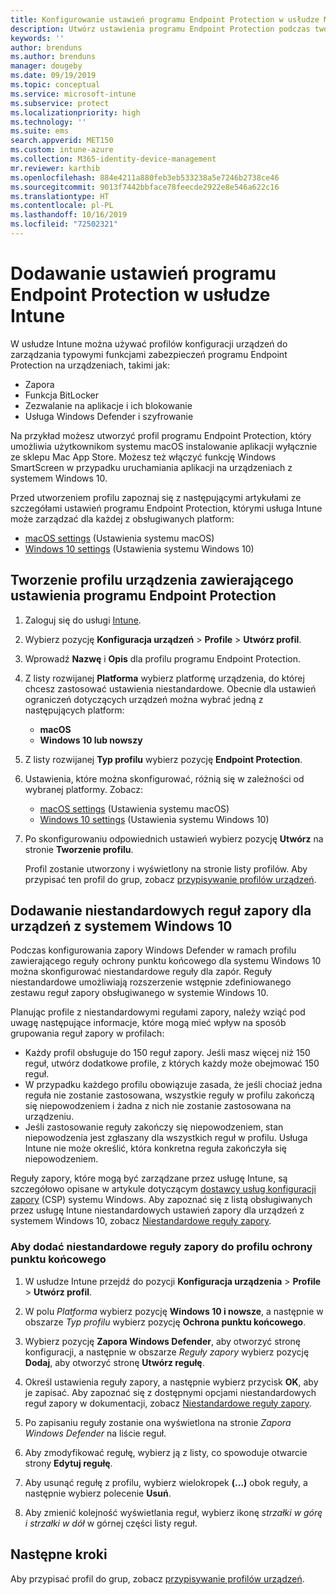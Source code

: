 ```yaml
---
title: Konfigurowanie ustawień programu Endpoint Protection w usłudze Microsoft Intune — Azure | Microsoft Docs
description: Utwórz ustawienia programu Endpoint Protection podczas tworzenia profilu urządzenia z systemem macOS lub Windows 10 w usłudze Microsoft Intune.
keywords: ''
author: brenduns
ms.author: brenduns
manager: dougeby
ms.date: 09/19/2019
ms.topic: conceptual
ms.service: microsoft-intune
ms.subservice: protect
ms.localizationpriority: high
ms.technology: ''
ms.suite: ems
search.appverid: MET150
ms.custom: intune-azure
ms.collection: M365-identity-device-management
mr.reviewer: karthib
ms.openlocfilehash: 884e4211a880feb3eb533238a5e7246b2738ce46
ms.sourcegitcommit: 9013f7442bbface78feecde2922e8e546a622c16
ms.translationtype: HT
ms.contentlocale: pl-PL
ms.lasthandoff: 10/16/2019
ms.locfileid: "72502321"
---
```

# <a name="add-endpoint-protection-settings-in-intune"></a>Dodawanie ustawień programu Endpoint Protection w usłudze Intune  

W usłudze Intune można używać profilów konfiguracji urządzeń do zarządzania typowymi funkcjami zabezpieczeń programu Endpoint Protection na urządzeniach, takimi jak:  
- Zapora   
- Funkcja BitLocker  
- Zezwalanie na aplikacje i ich blokowanie  
- Usługa Windows Defender i szyfrowanie  

Na przykład możesz utworzyć profil programu Endpoint Protection, który umożliwia użytkownikom systemu macOS instalowanie aplikacji wyłącznie ze sklepu Mac App Store. Możesz też włączyć funkcję Windows SmartScreen w przypadku uruchamiania aplikacji na urządzeniach z systemem Windows 10.  

Przed utworzeniem profilu zapoznaj się z następującymi artykułami ze szczegółami ustawień programu Endpoint Protection, którymi usługa Intune może zarządzać dla każdej z obsługiwanych platform:  
   - [macOS settings](endpoint-protection-macos.md) (Ustawienia systemu macOS)  
   - [Windows 10 settings](endpoint-protection-windows-10.md) (Ustawienia systemu Windows 10)  

## <a name="create-a-device-profile-containing-endpoint-protection-settings"></a>Tworzenie profilu urządzenia zawierającego ustawienia programu Endpoint Protection  

1. Zaloguj się do usługi [Intune](https://go.microsoft.com/fwlink/?linkid=2090973).  
3. Wybierz pozycję **Konfiguracja urządzeń** > **Profile** > **Utwórz profil**.  
4. Wprowadź **Nazwę** i **Opis** dla profilu programu Endpoint Protection.  
5. Z listy rozwijanej **Platforma** wybierz platformę urządzenia, do której chcesz zastosować ustawienia niestandardowe. Obecnie dla ustawień ograniczeń dotyczących urządzeń można wybrać jedną z następujących platform:  
   - **macOS**  
   - **Windows 10 lub nowszy**  
6. Z listy rozwijanej **Typ profilu** wybierz pozycję **Endpoint Protection**.  
7. Ustawienia, które można skonfigurować, różnią się w zależności od wybranej platformy. Zobacz:  
   - [macOS settings](endpoint-protection-macos.md) (Ustawienia systemu macOS)  
   - [Windows 10 settings](endpoint-protection-windows-10.md) (Ustawienia systemu Windows 10)  

8. Po skonfigurowaniu odpowiednich ustawień wybierz pozycję **Utwórz** na stronie **Tworzenie profilu**.  

   Profil zostanie utworzony i wyświetlony na stronie listy profilów. Aby przypisać ten profil do grup, zobacz [przypisywanie profilów urządzeń](../configuration/device-profile-assign.md).  

## <a name="add-custom-firewall-rules-for-windows-10-devices"></a>Dodawanie niestandardowych reguł zapory dla urządzeń z systemem Windows 10  

Podczas konfigurowania zapory Windows Defender w ramach profilu zawierającego reguły ochrony punktu końcowego dla systemu Windows 10 można skonfigurować niestandardowe reguły dla zapór. Reguły niestandardowe umożliwiają rozszerzenie wstępnie zdefiniowanego zestawu reguł zapory obsługiwanego w systemie Windows 10.  

Planując profile z niestandardowymi regułami zapory, należy wziąć pod uwagę następujące informacje, które mogą mieć wpływ na sposób grupowania reguł zapory w profilach:  
- Każdy profil obsługuje do 150 reguł zapory. Jeśli masz więcej niż 150 reguł, utwórz dodatkowe profile, z których każdy może obejmować 150 reguł.  
- W przypadku każdego profilu obowiązuje zasada, że jeśli chociaż jedna reguła nie zostanie zastosowana, wszystkie reguły w profilu zakończą się niepowodzeniem i żadna z nich nie zostanie zastosowana na urządzeniu.  
- Jeśli zastosowanie reguły zakończy się niepowodzeniem, stan niepowodzenia jest zgłaszany dla wszystkich reguł w profilu. Usługa Intune nie może określić, która konkretna reguła zakończyła się niepowodzeniem.  

Reguły zapory, które mogą być zarządzane przez usługę Intune, są szczegółowo opisane w artykule dotyczącym [dostawcy usług konfiguracji zapory]( https://docs.microsoft.com/windows/client-management/mdm/firewall-csp) (CSP) systemu Windows. Aby zapoznać się z listą obsługiwanych przez usługę Intune niestandardowych ustawień zapory dla urządzeń z systemem Windows 10, zobacz [Niestandardowe reguły zapory](endpoint-protection-windows-10.md#firewall-rules).  

### <a name="to-add-custom-firewall-rules-to-an-endpoint-protection-profile"></a>Aby dodać niestandardowe reguły zapory do profilu ochrony punktu końcowego  

1. W usłudze Intune przejdź do pozycji **Konfiguracja urządzenia** > **Profile** > **Utwórz profil**.  

2. W polu *Platforma* wybierz pozycję **Windows 10 i nowsze**, a następnie w obszarze *Typ profilu* wybierz pozycję **Ochrona punktu końcowego**.  

3. Wybierz pozycję **Zapora Windows Defender**, aby otworzyć stronę konfiguracji, a następnie w obszarze *Reguły zapory* wybierz pozycję **Dodaj**, aby otworzyć stronę **Utwórz regułę**.  

4. Określ ustawienia reguły zapory, a następnie wybierz przycisk **OK**, aby je zapisać. Aby zapoznać się z dostępnymi opcjami niestandardowych reguł zapory w dokumentacji, zobacz [Niestandardowe reguły zapory](endpoint-protection-windows-10.md#firewall-rules).  

5. Po zapisaniu reguły zostanie ona wyświetlona na stronie *Zapora Windows Defender* na liście reguł.  

6. Aby zmodyfikować regułę, wybierz ją z listy, co spowoduje otwarcie strony **Edytuj regułę**.  

7. Aby usunąć regułę z profilu, wybierz wielokropek **(...)** obok reguły, a następnie wybierz polecenie **Usuń**.  

8. Aby zmienić kolejność wyświetlania reguł, wybierz ikonę *strzałki w górę i strzałki w dół* w górnej części listy reguł.  


## <a name="next-steps"></a>Następne kroki  

Aby przypisać profil do grup, zobacz [przypisywanie profilów urządzeń](../configuration/device-profile-assign.md).  
